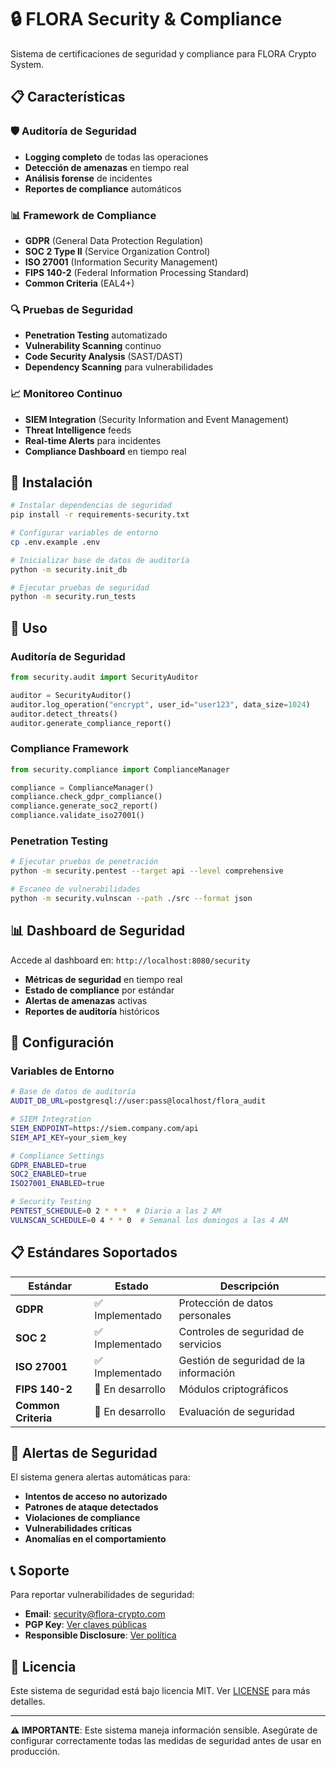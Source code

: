 # 🔒 FLORA Security & Compliance

Sistema de certificaciones de seguridad y compliance para FLORA Crypto System.

## 📋 Características

### 🛡️ Auditoría de Seguridad
- **Logging completo** de todas las operaciones
- **Detección de amenazas** en tiempo real
- **Análisis forense** de incidentes
- **Reportes de compliance** automáticos

### 📊 Framework de Compliance
- **GDPR** (General Data Protection Regulation)
- **SOC 2 Type II** (Service Organization Control)
- **ISO 27001** (Information Security Management)
- **FIPS 140-2** (Federal Information Processing Standard)
- **Common Criteria** (EAL4+)

### 🔍 Pruebas de Seguridad
- **Penetration Testing** automatizado
- **Vulnerability Scanning** continuo
- **Code Security Analysis** (SAST/DAST)
- **Dependency Scanning** para vulnerabilidades

### 📈 Monitoreo Continuo
- **SIEM Integration** (Security Information and Event Management)
- **Threat Intelligence** feeds
- **Real-time Alerts** para incidentes
- **Compliance Dashboard** en tiempo real

## 🚀 Instalación

```bash
# Instalar dependencias de seguridad
pip install -r requirements-security.txt

# Configurar variables de entorno
cp .env.example .env

# Inicializar base de datos de auditoría
python -m security.init_db

# Ejecutar pruebas de seguridad
python -m security.run_tests
```

## 📖 Uso

### Auditoría de Seguridad
```python
from security.audit import SecurityAuditor

auditor = SecurityAuditor()
auditor.log_operation("encrypt", user_id="user123", data_size=1024)
auditor.detect_threats()
auditor.generate_compliance_report()
```

### Compliance Framework
```python
from security.compliance import ComplianceManager

compliance = ComplianceManager()
compliance.check_gdpr_compliance()
compliance.generate_soc2_report()
compliance.validate_iso27001()
```

### Penetration Testing
```bash
# Ejecutar pruebas de penetración
python -m security.pentest --target api --level comprehensive

# Escaneo de vulnerabilidades
python -m security.vulnscan --path ./src --format json
```

## 📊 Dashboard de Seguridad

Accede al dashboard en: `http://localhost:8080/security`

- **Métricas de seguridad** en tiempo real
- **Estado de compliance** por estándar
- **Alertas de amenazas** activas
- **Reportes de auditoría** históricos

## 🔧 Configuración

### Variables de Entorno
```bash
# Base de datos de auditoría
AUDIT_DB_URL=postgresql://user:pass@localhost/flora_audit

# SIEM Integration
SIEM_ENDPOINT=https://siem.company.com/api
SIEM_API_KEY=your_siem_key

# Compliance Settings
GDPR_ENABLED=true
SOC2_ENABLED=true
ISO27001_ENABLED=true

# Security Testing
PENTEST_SCHEDULE=0 2 * * *  # Diario a las 2 AM
VULNSCAN_SCHEDULE=0 4 * * 0  # Semanal los domingos a las 4 AM
```

## 📋 Estándares Soportados

| Estándar | Estado | Descripción |
|----------|--------|-------------|
| **GDPR** | ✅ Implementado | Protección de datos personales |
| **SOC 2** | ✅ Implementado | Controles de seguridad de servicios |
| **ISO 27001** | ✅ Implementado | Gestión de seguridad de la información |
| **FIPS 140-2** | 🔄 En desarrollo | Módulos criptográficos |
| **Common Criteria** | 🔄 En desarrollo | Evaluación de seguridad |

## 🚨 Alertas de Seguridad

El sistema genera alertas automáticas para:
- **Intentos de acceso no autorizado**
- **Patrones de ataque detectados**
- **Violaciones de compliance**
- **Vulnerabilidades críticas**
- **Anomalías en el comportamiento**

## 📞 Soporte

Para reportar vulnerabilidades de seguridad:
- **Email**: security@flora-crypto.com
- **PGP Key**: [Ver claves públicas](./keys/)
- **Responsible Disclosure**: [Ver política](./RESPONSIBLE_DISCLOSURE.md)

## 📄 Licencia

Este sistema de seguridad está bajo licencia MIT. Ver [LICENSE](../LICENSE) para más detalles.

---

**⚠️ IMPORTANTE**: Este sistema maneja información sensible. Asegúrate de configurar correctamente todas las medidas de seguridad antes de usar en producción.

